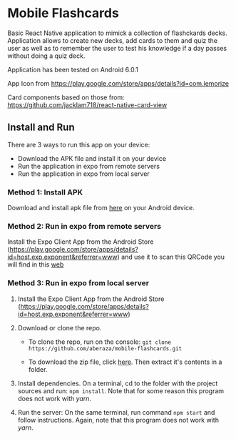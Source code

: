 # Mobile Flashcards

Basic React Native application to mimick a collection of flashckards decks. Application allows to create new decks, add cards to them and quiz the user as well as to remember the user to test his knowledge if a day passes without doing a quiz deck.

Application has been tested on Android 6.0.1

App Icon from https://play.google.com/store/apps/details?id=com.lemorize

Card components based on those from: https://github.com/jacklam718/react-native-card-view

## Install and Run

There are 3 ways to run this app on your device:
* Download the APK file and install it on your device
* Run the application in expo from remote servers
* Run the application in expo from local server

### Method 1: Install APK

Download and install apk file from [here](https://exp-shell-app-assets.s3-us-west-1.amazonaws.com/android%2F%40aritz%2Fmobile-flashcards-d8a79e96-09f9-11e8-a390-0a580a782517-signed.apk) on your Android device.

### Method 2: Run in expo from remote servers

Install the Expo Client App from the Android Store (https://play.google.com/store/apps/details?id=host.exp.exponent&referrer=www) and use it to scan this QRCode you will find in this [web](https://expo.io/@aritz/mobile-flashcards)

### Method 3: Run in expo from local server

1. Install the Expo Client App from the Android Store (https://play.google.com/store/apps/details?id=host.exp.exponent&referrer=www) 

2. Download or clone the repo.

    * To clone the repo, run on the console: `git clone https://github.com/aberaza/mobile-flashcards.git`

    * To download the zip file, click [here](https://github.com/aberaza/mobile-flashcards/archive/master.zip). Then extract it's contents in a folder.

 3. Install dependencies. On a terminal, cd to the folder with the project sources and run: `npm install`. Note that for some reason this program does not work with _yarn_.

 4. Run the server: On the same terminal, run command `npm start` and follow instructions. Again, note that this program does not work with _yarn_.





